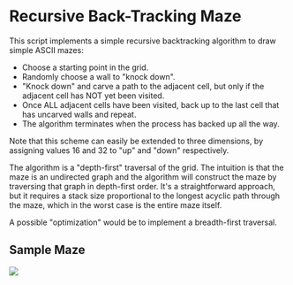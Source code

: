 Recursive Back-Tracking Maze
============================
 
This script implements a simple recursive backtracking algorithm to draw simple ASCII mazes:

* Choose a starting point in the grid.
* Randomly choose a wall to "knock down". 
* "Knock down" and carve a path to the adjacent cell, but only if the adjacent cell has NOT yet been visited.
* Once ALL adjacent cells have been visited, back up to the last cell that has uncarved walls and repeat.
* The algorithm terminates when the process has backed up all the way.

Note that this scheme can easily be extended to three dimensions, by assigning values 16 and 32 to "up" and "down" respectively.

The algorithm is a "depth-first" traversal of the grid. The intuition is that the maze is an undirected graph and the algorithm will construct the maze by traversing that graph in depth-first order. It's a straightforward approach, but it requires a stack size proportional to the longest acyclic path through the maze, which in the worst case is the entire maze itself.

A possible "optimization" would be to implement a breadth-first traversal.

Sample Maze
-----------
[![](http://farm6.static.flickr.com/5023/5599940326_80d2183d6b_m.jpg)](http://farm6.static.flickr.com/5023/5599940326_80d2183d6b_m.jpg)